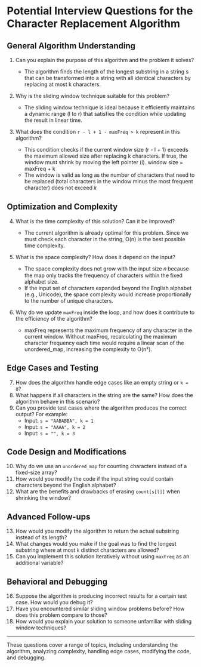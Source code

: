 ﻿# Potential Interview Questions for the Character Replacement Algorithm

## General Algorithm Understanding
1. Can you explain the purpose of this algorithm and the problem it solves?
	- The algorithm finds the length of the longest substring in a string s 
	  that can be transformed into a string with all identical characters 
	  by replacing at most k characters.

2. Why is the sliding window technique suitable for this problem?
	- The sliding window technique is ideal because it efficiently maintains a 
	  dynamic range (l to r) that satisfies the condition while updating the 
	  result in linear time.

3. What does the condition `r - l + 1 - maxFreq > k` represent in this algorithm?
	- This condition checks if the current window size (r - l + 1) exceeds 
	  the maximum allowed size after replacing k characters. If true, 
      the window must shrink by moving the left pointer (l).
	  window size = maxFreq + k
	- The window is valid as long as the number of characters that need to be replaced 
	  (total characters in the window minus the most frequent character) does not exceed 𝑘

## Optimization and Complexity
4. What is the time complexity of this solution? Can it be improved?
	- The current algorithm is already optimal for this problem. Since we must check
	  each character in the string, O(n) is the best possible time complexity. 
5. What is the space complexity? How does it depend on the input?
	- The space complexity does not grow with the input size 𝑛 because the 
	 map only tracks the frequency of characters within the fixed alphabet size. 
	- If the input set of characters expanded beyond the English alphabet (e.g., Unicode), 
	 the space complexity would increase proportionally to the number of unique characters.

6. Why do we update `maxFreq` inside the loop, and how does it contribute to the efficiency of the algorithm?
	- maxFreq represents the maximum frequency of any character in the current window.
      Without maxFreq, recalculating the maximum character frequency each time would 
	  require a linear scan of the unordered_map, increasing the complexity to O(n²).

## Edge Cases and Testing
7. How does the algorithm handle edge cases like an empty string or `k = 0`?
8. What happens if all characters in the string are the same? How does the algorithm behave in this scenario?
9. Can you provide test cases where the algorithm produces the correct output? For example:
   - Input: `s = "AABABBA", k = 1`
   - Input: `s = "AAAA", k = 2`
   - Input: `s = "", k = 3`

## Code Design and Modifications
10. Why do we use an `unordered_map` for counting characters instead of a fixed-size array?
11. How would you modify the code if the input string could contain characters beyond the English alphabet?
12. What are the benefits and drawbacks of erasing `count[s[l]]` when shrinking the window?

## Advanced Follow-ups
13. How would you modify the algorithm to return the actual substring instead of its length?
14. What changes would you make if the goal was to find the longest substring where at most `k` distinct characters are allowed?
15. Can you implement this solution iteratively without using `maxFreq` as an additional variable?

## Behavioral and Debugging
16. Suppose the algorithm is producing incorrect results for a certain test case. How would you debug it?
17. Have you encountered similar sliding window problems before? How does this problem compare to those?
18. How would you explain your solution to someone unfamiliar with sliding window techniques?

---

These questions cover a range of topics, including understanding the algorithm, analyzing complexity, handling edge cases, modifying the code, and debugging.
